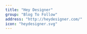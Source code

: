 ```yaml
---
title: "Hey Designer"
group: "Blog To Follow"
address: "http://heydesigner.com/"
icon: "heydesigner.svg"
---
```

